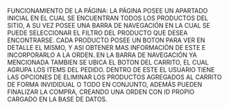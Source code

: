 FUNCIONAMIENTO DE LA PÁGINA:
LA PÁGINA POSEE UN APARTADO INICIAL EN EL CUAL SE ENCUENTRAN TODOS LOS PRODUCTOS DEL SITIO, A SU VEZ POSEE UNA BARRA DE NAVEGACIÓN EN LA CUAL SE PUEDE SELECCIONAR EL FILTRO DEL PRODUCTO QUE DESEA ENCONTRARSE. CADA PRODUCTO POSEE UN BOTON PARA VER EN DETALLE EL MISMO, Y ASI OBTENER MAS INFORMACIÓN DE ESTE E INCORPORARLO A LA ORDEN. EN LA BARRA DE NAVEGACIÓN YA MENCIONADA TAMBIEN SE UBICA EL BOTON DEL CARRITO, EL CUAL AGRUPA LOS ITEMS DEL PEDIDO. DENTRO DE ESTE EL USUARIO TIENE LAS OPCIONES DE ELIMINAR LOS PRODUCTOS AGREGADOS AL CARRITO DE FORMA INVIDIDUAL O TODO EN CONJUNTO, ADEMÁS PUEDEN FINALIZAR LA COMPRA, CREANDO UNA ORDEN CON ID PROPIO CARGADO EN LA BASE DE DATOS.